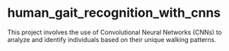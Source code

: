# human_gait_recognition_with_cnns
This project involves the use of Convolutional Neural Networks (CNNs) to analyze and identify individuals based on their unique walking patterns.
